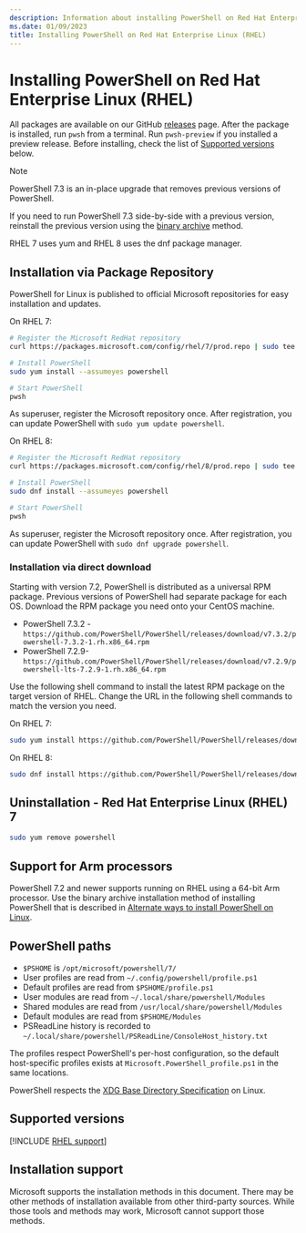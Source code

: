 ```yaml
---
description: Information about installing PowerShell on Red Hat Enterprise Linux (RHEL)
ms.date: 01/09/2023
title: Installing PowerShell on Red Hat Enterprise Linux (RHEL)
---
```

# Installing PowerShell on Red Hat Enterprise Linux (RHEL)

All packages are available on our GitHub [releases][05] page. After the package is installed, run
`pwsh` from a terminal. Run `pwsh-preview` if you installed a preview release. Before installing,
check the list of [Supported versions][03] below.

> [!NOTE]
> PowerShell 7.3 is an in-place upgrade that removes previous versions of PowerShell.
>
> If you need to run PowerShell 7.3 side-by-side with a previous version, reinstall the previous
> version using the [binary archive][07] method.

RHEL 7 uses yum and RHEL 8 uses the dnf package manager.

## Installation via Package Repository

PowerShell for Linux is published to official Microsoft repositories for easy installation and
updates.

On RHEL 7:

```sh
# Register the Microsoft RedHat repository
curl https://packages.microsoft.com/config/rhel/7/prod.repo | sudo tee /etc/yum.repos.d/microsoft.repo

# Install PowerShell
sudo yum install --assumeyes powershell

# Start PowerShell
pwsh
```

As superuser, register the Microsoft repository once. After registration, you can update PowerShell
with `sudo yum update powershell`.

On RHEL 8:

```sh
# Register the Microsoft RedHat repository
curl https://packages.microsoft.com/config/rhel/8/prod.repo | sudo tee /etc/yum.repos.d/microsoft.repo

# Install PowerShell
sudo dnf install --assumeyes powershell

# Start PowerShell
pwsh
```

As superuser, register the Microsoft repository once. After registration, you can update PowerShell
with `sudo dnf upgrade powershell`.

### Installation via direct download

Starting with version 7.2, PowerShell is distributed as a universal RPM package. Previous versions
of PowerShell had separate package for each OS. Download the RPM package you need onto your CentOS
machine.

- PowerShell 7.3.2 - `https://github.com/PowerShell/PowerShell/releases/download/v7.3.2/powershell-7.3.2-1.rh.x86_64.rpm`
- PowerShell 7.2.9- `https://github.com/PowerShell/PowerShell/releases/download/v7.2.9/powershell-lts-7.2.9-1.rh.x86_64.rpm`

Use the following shell command to install the latest RPM package on the target version of RHEL.
Change the URL in the following shell commands to match the version you need.

On RHEL 7:

```sh
sudo yum install https://github.com/PowerShell/PowerShell/releases/download/v7.3.2/powershell-7.3.2-1.rh.x86_64.rpm
```

On RHEL 8:

```sh
sudo dnf install https://github.com/PowerShell/PowerShell/releases/download/v7.3.2/powershell-7.3.2-1.rh.x86_64.rpm
```

## Uninstallation - Red Hat Enterprise Linux (RHEL) 7

```sh
sudo yum remove powershell
```

## Support for Arm processors

PowerShell 7.2 and newer supports running on RHEL using a 64-bit Arm processor. Use the binary
archive installation method of installing PowerShell that is described in
[Alternate ways to install PowerShell on Linux][07].

## PowerShell paths

- `$PSHOME` is `/opt/microsoft/powershell/7/`
- User profiles are read from `~/.config/powershell/profile.ps1`
- Default profiles are read from `$PSHOME/profile.ps1`
- User modules are read from `~/.local/share/powershell/Modules`
- Shared modules are read from `/usr/local/share/powershell/Modules`
- Default modules are read from `$PSHOME/Modules`
- PSReadLine history is recorded to `~/.local/share/powershell/PSReadLine/ConsoleHost_history.txt`

The profiles respect PowerShell's per-host configuration, so the default host-specific profiles
exists at `Microsoft.PowerShell_profile.ps1` in the same locations.

PowerShell respects the [XDG Base Directory Specification][06] on Linux.

## Supported versions

[!INCLUDE [RHEL support](../../includes/rhel-support.md)]

## Installation support

Microsoft supports the installation methods in this document. There may be other methods of
installation available from other third-party sources. While those tools and methods may work,
Microsoft cannot support those methods.

<!-- link references -->
[03]: #supported-versions
[05]: https://aka.ms/PowerShell-Release?tag=stable
[06]: https://specifications.freedesktop.org/basedir-spec/basedir-spec-latest.html
[07]: install-other-linux.md#binary-archives
